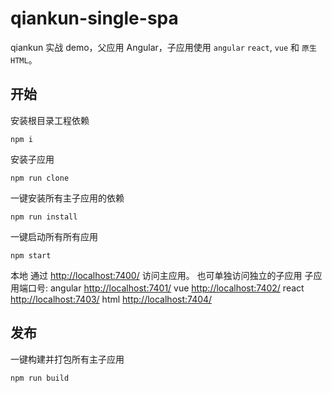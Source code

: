 # qiankun-single-spa

qiankun 实战 demo，父应用 Angular，子应用使用 `angular` `react`, `vue` 和 `原生HTML`。


## 开始
安装根目录工程依赖
```
npm i
```

安装子应用
```
npm run clone
```

一键安装所有主子应用的依赖
```
npm run install
```

一键启动所有所有应用
```
npm start
```
本地
通过 [http://localhost:7400/](http://localhost:7400/) 访问主应用。
也可单独访问独立的子应用 子应用端口号: 
angular [http://localhost:7401/](http://localhost:7401/)
vue [http://localhost:7402/](http://localhost:7402/)
react [http://localhost:7403/](http://localhost:7403/)
html [http://localhost:7404/](http://localhost:7404/)

## 发布
一键构建并打包所有主子应用
```
npm run build
```

